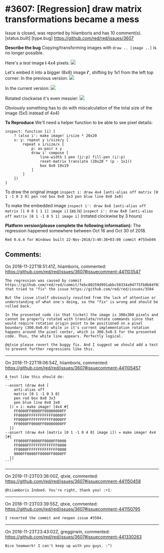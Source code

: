 
#3607: [Regression] draw matrix transformations became a mess
================================================================================
Issue is closed, was reported by hiiamboris and has 10 comment(s).
[status.built] [type.bug]
<https://github.com/red/red/issues/3607>

**Describe the bug**
Copying/transforming images with `draw .. [image ..]` is no longer possible.

Here's a *test* image **i** 4x4 pixels:
![](https://i.gyazo.com/89636aa59dcbd80020f98455159177ef.png)

Let's embed it into a bigger (8x8) image **i'**, shifting by 1x1 from the left top corner:
In the previous version:
![](https://i.gyazo.com/4f627dbce1012781ce2212b2dd57884b.png)

In the current version:
![](https://i.gyazo.com/039ec45eaf1bd0dba94c252afda48dbc.png)

Rotated clockwise it's even messier:
![](https://i.gyazo.com/b370698214646a79450d8e3e4f6f708b.png)

Obviously something has to do with miscalculation of the total size of the image (5x5 instead of 4x4)


**To Reproduce**
We'll need a helper function to be able to see pixel details:
```
inspect: function [i] [
	? (also i': make image! i/size * 20x20
	x: y: repeat y i/size/y [
		repeat x i/size/x [
			p: as-pair x y
			draw i' compose [
				line-width 1 pen (i/:p) fill-pen (i/:p)
				reset-matrix translate (20x20 * (p - 1x1))
				box 0x0 19x19
			]
		]
	])
]
```

To draw the original image
`inspect i: draw 4x4 [anti-alias off matrix [0 1 -1 0 3 0] pen red box 0x0 3x3 pen blue line 0x0 3x0]`

To make the embedded image
`inspect i': draw 8x8 [anti-alias off matrix [1 0 0 1 1 1] image i]` (as is)
`inspect i': draw 8x8 [anti-alias off matrix [0 1 -1 0 5 1] image i]` (rotated clockwise by 3 hours)


**Platform version(please complete the following information):**
The regression happened somewhere between Oct 16 and Oct 30 of 2018.
```
Red 0.6.4 for Windows built 22-Nov-2018/3:40:38+03:00 commit #755eb94
```


Comments:
--------------------------------------------------------------------------------

On 2018-11-22T18:51:41Z, hiiamboris, commented:
<https://github.com/red/red/issues/3607#issuecomment-441103547>

    The regression was caused by commit https://github.com/red/red/commit/febc80259d991abbc50334a94775fb8b84f03c8f that tried to "fix" the issue https://github.com/red/red/issues/3504
    
    But the issue itself obviously resulted from the lack of attention or understanding of what one's doing, so the "fix" is wrong and should be rolled back.
    
    In the presented code (in that ticket) the image is 300x300 pixels and cannot be properly rotated with translate/rotate commands since that would require rotation origin point to be positioned on a pixel boundary (300.0x0.0) while in it's current implementation rotation happens around the pixel center, which is 300.5x0.5 for the presented code. Thus, the white line appears. Perfectly logical.
    
    @qtxie please revert the buggy fix. And I suggest we should add a test to prevent further regressions like this.

--------------------------------------------------------------------------------

On 2018-11-22T19:06:54Z, hiiamboris, commented:
<https://github.com/red/red/issues/3607#issuecomment-441105457>

    A test like this should do:
    ```
    --assert (draw 4x4 [
        anti-alias off
        matrix [0 1 -1 0 3 0]
        pen red box 0x0 3x3
        pen blue line 0x0 3x0
      ]) = i: make image! [4x4 #{
        FF0000FF0000FF00000000FF
        FF0000FFFFFFFFFFFF0000FF
        FF0000FFFFFFFFFFFF0000FF
        FF0000FF0000FF00000000FF
      }]
    --assert (draw 4x4 [matrix [0 1 -1 0 4 0] image i]) = make image! 4x4 [#{
        FF0000FF0000FF0000FF0000
        FF0000FFFFFFFFFFFFFF0000
        FF0000FFFFFFFFFFFFFF0000
        0000FF0000FF0000FF0000FF
      }]
    ```

--------------------------------------------------------------------------------

On 2018-11-23T03:36:00Z, qtxie, commented:
<https://github.com/red/red/issues/3607#issuecomment-441150458>

    @hiiamboris Indeed. You're right, thank you! :+1: 

--------------------------------------------------------------------------------

On 2018-11-23T03:39:55Z, qtxie, commented:
<https://github.com/red/red/issues/3607#issuecomment-441150795>

    I reverted the commit and reopen issue #3504.

--------------------------------------------------------------------------------

On 2018-11-23T23:43:02Z, greggirwin, commented:
<https://github.com/red/red/issues/3607#issuecomment-441330263>

    Nice teamwork! I can't keep up with you guys. :^)

